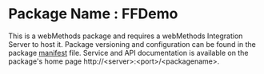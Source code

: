 # Package Name : FFDemo
This is a webMethods package and requires a webMethods Integration Server to host it. Package versioning and configuration can be found in the package [manifest](./FFDemo/manifest.v3) file. Service and API documentation is available on the package's home page http://&lt;server&gt;:&lt;port&gt;/&lt;packagename>.